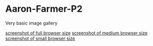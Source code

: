 # Aaron-Farmer-P2

Very basic image gallery 

[screenshot of full browser size](./src/big_screen.jpg)
[screenshot of medium browser size](./src/md_screen.jpg)
[screenshot of small browser size](./src/sm_screen.jpg)
